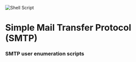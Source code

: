 ![Shell Script](https://img.shields.io/badge/shell_script-%23121011.svg?style=for-the-badge&logo=gnu-bash&logoColor=white)
# Simple Mail Transfer Protocol (SMTP) 
### SMTP user enumeration scripts
